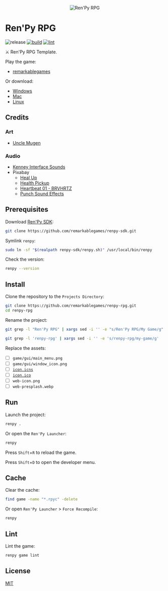 <p align="center">
  <img src="https://raw.githubusercontent.com/remarkablegames/renpy-rpg/master/game/gui/window_icon.png" alt="Ren'Py RPG">
</p>

# Ren'Py RPG

![release](https://img.shields.io/github/v/release/remarkablegames/renpy-rpg)
[![build](https://github.com/remarkablegames/renpy-rpg/actions/workflows/build.yml/badge.svg)](https://github.com/remarkablegames/renpy-rpg/actions/workflows/build.yml)
[![lint](https://github.com/remarkablegames/renpy-rpg/actions/workflows/lint.yml/badge.svg)](https://github.com/remarkablegames/renpy-rpg/actions/workflows/lint.yml)

⚔️ Ren'Py RPG Template.

Play the game:

- [remarkablegames](https://remarkablegames.org/renpy-rpg)

Or download:

- [Windows](https://github.com/remarkablegames/renpy-rpg/releases/latest/download/win.zip)
- [Mac](https://github.com/remarkablegames/renpy-rpg/releases/latest/download/mac.zip)
- [Linux](https://github.com/remarkablegames/renpy-rpg/releases/latest/download/pc.zip)

## Credits

### Art

- [Uncle Mugen](https://lemmasoft.renai.us/forums/viewtopic.php?t=17302)

### Audio

- [Kenney Interface Sounds](https://kenney.nl/assets/interface-sounds)
- Pixabay
  - [Heal Up](https://pixabay.com/sound-effects/heal-up-39285/)
  - [Health Pickup](https://pixabay.com/sound-effects/health-pickup-6860/)
  - [Heartbeat 01 - BRVHRTZ](https://pixabay.com/sound-effects/heartbeat-01-brvhrtz-225058/)
  - [Punch Sound Effects](https://pixabay.com/sound-effects/punch-sound-effects-28649/)

## Prerequisites

Download [Ren'Py SDK](https://www.renpy.org/latest.html):

```sh
git clone https://github.com/remarkablegames/renpy-sdk.git
```

Symlink `renpy`:

```sh
sudo ln -sf "$(realpath renpy-sdk/renpy.sh)" /usr/local/bin/renpy
```

Check the version:

```sh
renpy --version
```

## Install

Clone the repository to the `Projects Directory`:

```sh
git clone https://github.com/remarkablegames/renpy-rpg.git
cd renpy-rpg
```

Rename the project:

```sh
git grep -l "Ren'Py RPG" | xargs sed -i '' -e "s/Ren'Py RPG/My Game/g"
```

```sh
git grep -l 'renpy-rpg' | xargs sed -i '' -e 's/renpy-rpg/my-game/g'
```

Replace the assets:

- [ ] `game/gui/main_menu.png`
- [ ] `game/gui/window_icon.png`
- [ ] [`icon.icns`](https://anyconv.com/png-to-icns-converter/)
- [ ] [`icon.ico`](https://anyconv.com/png-to-ico-converter/)
- [ ] `web-icon.png`
- [ ] `web-presplash.webp`

## Run

Launch the project:

```sh
renpy .
```

Or open the `Ren'Py Launcher`:

```sh
renpy
```

Press `Shift`+`R` to reload the game.

Press `Shift`+`D` to open the developer menu.

## Cache

Clear the cache:

```sh
find game -name "*.rpyc" -delete
```

Or open `Ren'Py Launcher` > `Force Recompile`:

```sh
renpy
```

## Lint

Lint the game:

```sh
renpy game lint
```

## License

[MIT](LICENSE)
